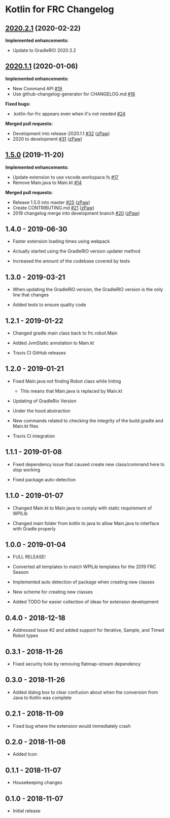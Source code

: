 # Kotlin for FRC Changelog

## [2020.2.1](https://github.com/zPaw/kotlin-for-frc/tree/2020.2.1) (2020-02-22)

**Implemented enhancements:**

* Update to GradleRIO 2020.3.2

## [2020.1.1](https://github.com/zPaw/kotlin-for-frc/tree/2020.1.1) (2020-01-06)

**Implemented enhancements:**

* New Command API [\#19](https://github.com/zPaw/kotlin-for-frc/issues/19)
* Use github-changelog-generator for CHANGELOG.md [\#16](https://github.com/zPaw/kotlin-for-frc/issues/16)

**Fixed bugs:**

* .kotlin-for-frc appears even when it's not needed [\#24](https://github.com/zPaw/kotlin-for-frc/issues/24)

**Merged pull requests:**

* Development into release-2020.1.1 [\#32](https://github.com/zPaw/kotlin-for-frc/pull/32) ([zPaw](https://github.com/zPaw))
* 2020 to development [\#31](https://github.com/zPaw/kotlin-for-frc/pull/31) ([zPaw](https://github.com/zPaw))

## [1.5.0](https://github.com/zPaw/kotlin-for-frc/tree/1.5.0) (2019-11-20)

**Implemented enhancements:**

* Update extension to use vscode.workspace.fs [\#17](https://github.com/zPaw/kotlin-for-frc/issues/17)
* Remove Main.java to Main.kt [\#14](https://github.com/zPaw/kotlin-for-frc/issues/14)

**Merged pull requests:**

* Release 1.5.0 into master [\#25](https://github.com/zPaw/kotlin-for-frc/pull/25) ([zPaw](https://github.com/zPaw))
* Create CONTRIBUTING.md [\#21](https://github.com/zPaw/kotlin-for-frc/pull/21) ([zPaw](https://github.com/zPaw))
* 2019 changelog merge into development branch [\#20](https://github.com/zPaw/kotlin-for-frc/pull/20) ([zPaw](https://github.com/zPaw))

## 1.4.0 - 2019-06-30

* Faster extension loading times using webpack

* Actually started using the GradleRIO version updater method

* Increased the amount of the codebase covered by tests

## 1.3.0 - 2019-03-21

* When updating the GradleRIO version, the GradleRIO version is the only line that changes

* Added tests to ensure quality code

## 1.2.1 - 2019-01-22

* Changed gradle main class back to frc.robot.Main

* Added JvmStatic annotation to Main.kt

* Travis CI GitHub releases

## 1.2.0 - 2019-01-21

* Fixed Main.java not finding Robot class while linting
  * This means that Main.java is replaced by Main.kt

* Updating of GradleRio Version

* Under the hood abstraction

* New commands related to checking the integrity of the build.gradle and Main.kt files

* Travis CI integration

## 1.1.1 - 2019-01-08

* Fixed dependency issue that caused create new class/command here to stop working

* Fixed package auto-detection

## 1.1.0 - 2019-01-07

* Changed Main.kt to Main.java to comply with static requirement of WPILib

* Changed main folder from kotlin to java to allow Main.java to interface with Gradle properly

## 1.0.0 - 2019-01-04

* FULL RELEASE!

* Converted all templates to match WPILib templates for the 2019 FRC Season

* Implemented auto detection of package when creating new classes

* New scheme for creating new classes

* Added TODO for easier collection of ideas for extension development

## 0.4.0 - 2018-12-18

* Addressed Issue #2 and added support for Iterative, Sample, and Timed Robot types

## 0.3.1 - 2018-11-26

* Fixed security hole by removing flatmap-stream dependency

## 0.3.0 - 2018-11-26

* Added dialog box to clear confusion about when the conversion from Java to Kotlin was complete

## 0.2.1 - 2018-11-09

* Fixed bug where the extension would immediately crash

## 0.2.0 - 2018-11-08

* Added Icon

## 0.1.1 - 2018-11-07

* Housekeeping changes

## 0.1.0 - 2018-11-07

* Initial release
